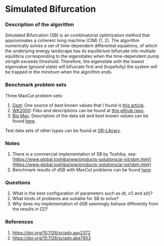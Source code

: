 # Simulated Bifurcation
### Description of the algorithm

Simulated Bifurcation (SB) is an combinatorial optimization method that approximates a coherent Ising machine (CIM) [1, 2]. The algorithm numerically solves a set of time-dependent differential equations, of which the underlying energy landscape has its equilibrium bifurcate into multiple equilibria corresponding to the eigenstates when the time-dependent pump strngth exceeds threshold. Therefore, the eigenstate with the lowest eigenvalue (ground state) will bifurcate first and (hopefully) the system will be trapped in the minimum when the algorithm ends.

### Benchmark problem sets

Three MaxCut problem sets:
1. [Gset](https://web.stanford.edu/~yyye/yyye/Gset/): One source of best known values that I found is [this article](https://medium.com/toshiba-sbm/benchmarking-the-max-cut-problem-on-the-simulated-bifurcation-machine-e26e1127c0b0).
2. [WK2000](https://github.com/hariby/SA-complete-graph): Files and descriptions can be found at [this github repo](https://github.com/hariby/SA-complete-graph).
3. [Biq Mac](https://biqmac.aau.at/biqmaclib.html): Description of the data set and best known values can be found [here](https://biqmac.aau.at/biqmaclib.pdf).

Test data sets of other types can be found at [OR-Library](http://people.brunel.ac.uk/~mastjjb/jeb/info.html).

### Notes

1. There is a commercial implementation of SB by Toshiba, see: [https://www.global.toshiba/ww/products-solutions/ai-iot/sbm.html](https://www.global.toshiba/ww/products-solutions/ai-iot/sbm.html)
2. Benchmark results of dSB with MaxCut problems can be found [here](dSB_Benchmark_Results.md).

### Questions

1. What is the best configuration of parameters such as dt, c0 and a(t)?
2. What kinds of problems are suitable for SB to solve?
3. Why does my implementation of dSB seemingly behave differently from the results in [2]?

### References

1. https://doi.org/10.1126/sciadv.aav2372
2. https://doi.org/10.1126/sciadv.abe7953
